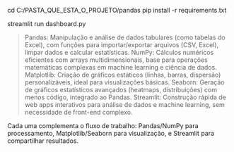 cd C:/PASTA_QUE_ESTA_O_PROJETO/pandas
pip install -r requirements.txt

streamlit run dashboard.py

> Pandas: Manipulação e análise de dados tabulares (como tabelas do Excel), com funções para importar/exportar arquivos (CSV, Excel), limpar dados e calcular estatísticas.
> NumPy: Cálculos numéricos eficientes com arrays multidimensionais, base para operações matemáticas complexas em machine learning e ciência de dados.
> Matplotlib: Criação de gráficos estáticos (linhas, barras, dispersão) personalizáveis, ideal para visualizações básicas.
> Seaborn: Geração de gráficos estatísticos avançados (heatmaps, distribuições) com menos código, integrado ao Pandas.
> Streamlit: Construção rápida de web apps interativos para análise de dados e machine learning, sem necessidade de front-end complexo.

Cada uma complementa o fluxo de trabalho: Pandas/NumPy para processamento, Matplotlib/Seaborn para visualização, e Streamlit para compartilhar resultados.